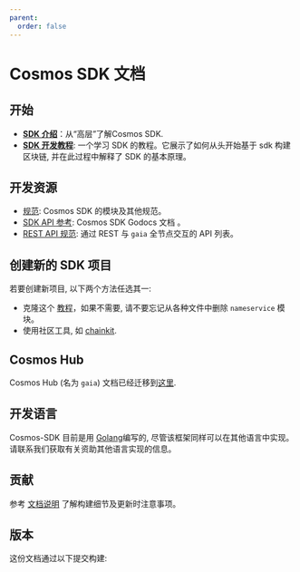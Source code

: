 ```yaml
---
parent:
  order: false
---
```


# Cosmos SDK 文档

## 开始

-  **[SDK 介绍](./intro/README.md)**：从“高层”了解Cosmos SDK.
-  **[SDK 开发教程](https://github.com/cosmos/sdk-application-tutorial)**: 一个学习 SDK 的教程。它展示了如何从头开始基于 sdk 构建区块链, 并在此过程中解释了 SDK 的基本原理。


## 开发资源

- [规范](./spec/README.md): Cosmos SDK 的模块及其他规范。 
- [SDK API 参考](https://godoc.org/github.com/serjplus/cosmos-sdk): Cosmos SDK Godocs 文档 。
- [REST API 规范](https://cosmos.network/rpc/): 通过 REST 与 `gaia` 全节点交互的 API 列表。

## 创建新的 SDK 项目

若要创建新项目, 以下两个方法任选其一:

- 克隆这个 [教程](https://github.com/cosmos/sdk-application-tutorial/)，如果不需要, 请不要忘记从各种文件中删除 `nameservice` 模块。
- 使用社区工具, 如 [chainkit](https://github.com/blocklayerhq/chainkit).

## Cosmos Hub 

Cosmos Hub (名为 `gaia`) 文档已经迁移到[这里](https://github.com/cosmos/gaia/tree/master/docs).

## 开发语言

Cosmos-SDK 目前是用 [Golang](https://golang.org/)编写的, 尽管该框架同样可以在其他语言中实现。请联系我们获取有关资助其他语言实现的信息。

## 贡献

参考 [文档说明](https://github.com/serjplus/cosmos-sdk/blob/master/docs/DOCS_README.md) 了解构建细节及更新时注意事项。

## 版本

 这份文档通过以下提交构建:
